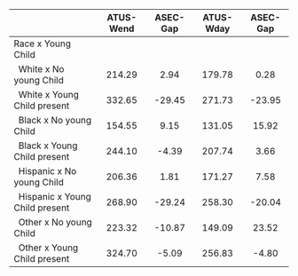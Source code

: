 
|                      |    ATUS-Wend |     ASEC-Gap |    ATUS-Wday |     ASEC-Gap |
| -------------------- | :----------: | :----------: | :----------: | :----------: |
| Race x Young Child   |              |              |              |              |
| &nbsp;&nbsp;White x No young Child |       214.29 |         2.94 |       179.78 |         0.28 |
| &nbsp;&nbsp;White x Young Child present |       332.65 |       -29.45 |       271.73 |       -23.95 |
| &nbsp;&nbsp;Black x No young Child |       154.55 |         9.15 |       131.05 |        15.92 |
| &nbsp;&nbsp;Black x Young Child present |       244.10 |        -4.39 |       207.74 |         3.66 |
| &nbsp;&nbsp;Hispanic x No young Child |       206.36 |         1.81 |       171.27 |         7.58 |
| &nbsp;&nbsp;Hispanic x Young Child present |       268.90 |       -29.24 |       258.30 |       -20.04 |
| &nbsp;&nbsp;Other x No young Child |       223.32 |       -10.87 |       149.09 |        23.52 |
| &nbsp;&nbsp;Other x Young Child present |       324.70 |        -5.09 |       256.83 |        -4.80 |

